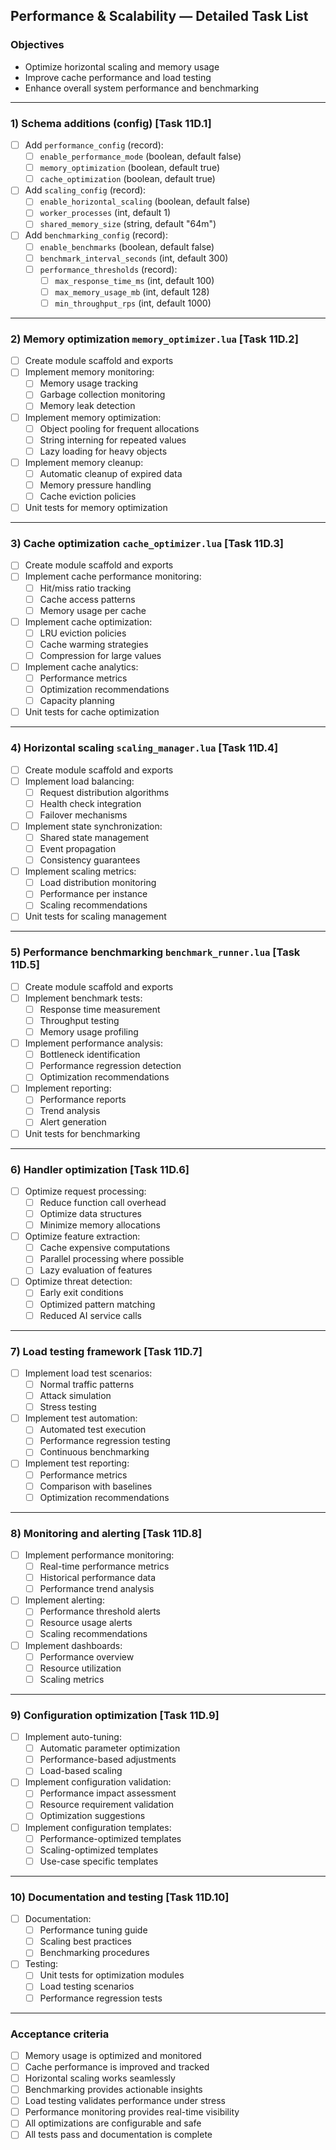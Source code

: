 ## Performance & Scalability — Detailed Task List

### Objectives
- Optimize horizontal scaling and memory usage
- Improve cache performance and load testing
- Enhance overall system performance and benchmarking

---

### 1) Schema additions (config) [Task 11D.1]
- [ ] Add `performance_config` (record):
  - [ ] `enable_performance_mode` (boolean, default false)
  - [ ] `memory_optimization` (boolean, default true)
  - [ ] `cache_optimization` (boolean, default true)
- [ ] Add `scaling_config` (record):
  - [ ] `enable_horizontal_scaling` (boolean, default false)
  - [ ] `worker_processes` (int, default 1)
  - [ ] `shared_memory_size` (string, default "64m")
- [ ] Add `benchmarking_config` (record):
  - [ ] `enable_benchmarks` (boolean, default false)
  - [ ] `benchmark_interval_seconds` (int, default 300)
  - [ ] `performance_thresholds` (record):
    - [ ] `max_response_time_ms` (int, default 100)
    - [ ] `max_memory_usage_mb` (int, default 128)
    - [ ] `min_throughput_rps` (int, default 1000)

---

### 2) Memory optimization `memory_optimizer.lua` [Task 11D.2]
- [ ] Create module scaffold and exports
- [ ] Implement memory monitoring:
  - [ ] Memory usage tracking
  - [ ] Garbage collection monitoring
  - [ ] Memory leak detection
- [ ] Implement memory optimization:
  - [ ] Object pooling for frequent allocations
  - [ ] String interning for repeated values
  - [ ] Lazy loading for heavy objects
- [ ] Implement memory cleanup:
  - [ ] Automatic cleanup of expired data
  - [ ] Memory pressure handling
  - [ ] Cache eviction policies
- [ ] Unit tests for memory optimization

---

### 3) Cache optimization `cache_optimizer.lua` [Task 11D.3]
- [ ] Create module scaffold and exports
- [ ] Implement cache performance monitoring:
  - [ ] Hit/miss ratio tracking
  - [ ] Cache access patterns
  - [ ] Memory usage per cache
- [ ] Implement cache optimization:
  - [ ] LRU eviction policies
  - [ ] Cache warming strategies
  - [ ] Compression for large values
- [ ] Implement cache analytics:
  - [ ] Performance metrics
  - [ ] Optimization recommendations
  - [ ] Capacity planning
- [ ] Unit tests for cache optimization

---

### 4) Horizontal scaling `scaling_manager.lua` [Task 11D.4]
- [ ] Create module scaffold and exports
- [ ] Implement load balancing:
  - [ ] Request distribution algorithms
  - [ ] Health check integration
  - [ ] Failover mechanisms
- [ ] Implement state synchronization:
  - [ ] Shared state management
  - [ ] Event propagation
  - [ ] Consistency guarantees
- [ ] Implement scaling metrics:
  - [ ] Load distribution monitoring
  - [ ] Performance per instance
  - [ ] Scaling recommendations
- [ ] Unit tests for scaling management

---

### 5) Performance benchmarking `benchmark_runner.lua` [Task 11D.5]
- [ ] Create module scaffold and exports
- [ ] Implement benchmark tests:
  - [ ] Response time measurement
  - [ ] Throughput testing
  - [ ] Memory usage profiling
- [ ] Implement performance analysis:
  - [ ] Bottleneck identification
  - [ ] Performance regression detection
  - [ ] Optimization recommendations
- [ ] Implement reporting:
  - [ ] Performance reports
  - [ ] Trend analysis
  - [ ] Alert generation
- [ ] Unit tests for benchmarking

---

### 6) Handler optimization [Task 11D.6]
- [ ] Optimize request processing:
  - [ ] Reduce function call overhead
  - [ ] Optimize data structures
  - [ ] Minimize memory allocations
- [ ] Optimize feature extraction:
  - [ ] Cache expensive computations
  - [ ] Parallel processing where possible
  - [ ] Lazy evaluation of features
- [ ] Optimize threat detection:
  - [ ] Early exit conditions
  - [ ] Optimized pattern matching
  - [ ] Reduced AI service calls

---

### 7) Load testing framework [Task 11D.7]
- [ ] Implement load test scenarios:
  - [ ] Normal traffic patterns
  - [ ] Attack simulation
  - [ ] Stress testing
- [ ] Implement test automation:
  - [ ] Automated test execution
  - [ ] Performance regression testing
  - [ ] Continuous benchmarking
- [ ] Implement test reporting:
  - [ ] Performance metrics
  - [ ] Comparison with baselines
  - [ ] Optimization recommendations

---

### 8) Monitoring and alerting [Task 11D.8]
- [ ] Implement performance monitoring:
  - [ ] Real-time performance metrics
  - [ ] Historical performance data
  - [ ] Performance trend analysis
- [ ] Implement alerting:
  - [ ] Performance threshold alerts
  - [ ] Resource usage alerts
  - [ ] Scaling recommendations
- [ ] Implement dashboards:
  - [ ] Performance overview
  - [ ] Resource utilization
  - [ ] Scaling metrics

---

### 9) Configuration optimization [Task 11D.9]
- [ ] Implement auto-tuning:
  - [ ] Automatic parameter optimization
  - [ ] Performance-based adjustments
  - [ ] Load-based scaling
- [ ] Implement configuration validation:
  - [ ] Performance impact assessment
  - [ ] Resource requirement validation
  - [ ] Optimization suggestions
- [ ] Implement configuration templates:
  - [ ] Performance-optimized templates
  - [ ] Scaling-optimized templates
  - [ ] Use-case specific templates

---

### 10) Documentation and testing [Task 11D.10]
- [ ] Documentation:
  - [ ] Performance tuning guide
  - [ ] Scaling best practices
  - [ ] Benchmarking procedures
- [ ] Testing:
  - [ ] Unit tests for optimization modules
  - [ ] Load testing scenarios
  - [ ] Performance regression tests

---

### Acceptance criteria
- [ ] Memory usage is optimized and monitored
- [ ] Cache performance is improved and tracked
- [ ] Horizontal scaling works seamlessly
- [ ] Benchmarking provides actionable insights
- [ ] Load testing validates performance under stress
- [ ] Performance monitoring provides real-time visibility
- [ ] All optimizations are configurable and safe
- [ ] All tests pass and documentation is complete

